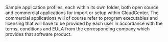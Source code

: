 Sample application profiles, each within its own folder, both open source and commercial applications for import or setup within CloudCenter.  The commercial applications will of course refer to program executables and licensing that will have to be provided by each user in accordance with the terms, conditions and EULA from the corresponding company which provides that software product.
